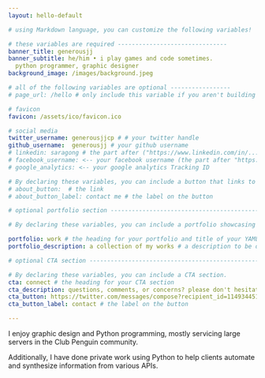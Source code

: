 ```yaml
---
layout: hello-default

# using Markdown language, you can customize the following variables!

# these variables are required -------------------------------
banner_title: generousjj
banner_subtitle: he/him • i play games and code sometimes.
  python programmer, graphic designer
background_image: /images/background.jpeg

# all of the following variables are optional -----------------
# page_url: /hello # only include this variable if you aren't building the page to your primary domain 

# favicon
favicon: /assets/ico/favicon.ico

# social media
twitter_username: generousjjcp # # your twitter handle
github_username:  generousjj # your github username
# linkedin: saragong # the part after ("https://www.linkedin.com/in/...")
# facebook_username: <-- your facebook username (the part after "https://www.facebook.com/...")
# google_analytics: <-- your google analytics Tracking ID

# By declaring these variables, you can include a button that links to an external website or to media.
# about_button:  # the link
# about_button_label: contact me # the label on the button

# optional portfolio section ------------------------------------------

# By declaring these variables, you can include a portfolio showcasing your work and organize your portfolio's items into a custom layout, all without adding any CSS. In addition, you must 1) create an HTML file in the_includes folder for each project with the text you'd like to display, and 2) create a YAML file in the _data folder describing the order in which each project should be shown and categorized. See `/includes/example.html` and `/_data/work.yml` for examples.

portfolio: work # the heading for your portfolio and title of your YAML file
portfolio_description: a collection of my works # a description to be desplayed below the heading and above the content

# optional CTA section --------------------------------------------------

# By declaring these variables, you can include a CTA section.
cta: connect # the heading for your CTA section
cta_description: questions, comments, or concerns? please don't hesitate to reach out. # a description to be desplayed below the heading and above the content
cta_button: https://twitter.com/messages/compose?recipient_id=1149344518191194112&text=Hey%20there,%20how%20can%20I%20get%20in%20touch? # a link to an external website or to media
cta_button_label: contact # the label on the button

---			
```

[//]: # (write a bit about yourself here)
I enjoy graphic design and Python programming, mostly servicing large servers in the Club Penguin community.

Additionally, I have done private work using Python to help clients automate and synthesize information from various APIs.
